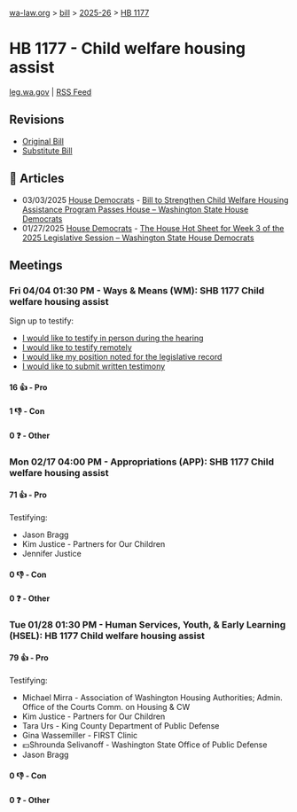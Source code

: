 [wa-law.org](/) > [bill](/bill/) > [2025-26](/bill/2025-26/) > [HB 1177](/bill/2025-26/hb/1177/)

# HB 1177 - Child welfare housing assist
[leg.wa.gov](https://app.leg.wa.gov/billsummary?BillNumber=1177&Year=2025&Initiative=false) | [RSS Feed](./rss.xml)

## Revisions
* [Original Bill](1/)
* [Substitute Bill](S/)

## 📰 Articles
* 03/03/2025 [House Democrats](/org/house_democrats/) - [Bill to Strengthen Child Welfare Housing Assistance Program Passes House – Washington State House Democrats](https://housedemocrats.wa.gov/blog/2025/03/03/bill-to-strengthen-child-welfare-housing-assistance-program-passes-house/#:~:text=House%20Bill%201177)
* 01/27/2025 [House Democrats](/org/house_democrats/) - [The House Hot Sheet for Week 3 of the 2025 Legislative Session – Washington State House Democrats](https://housedemocrats.wa.gov/blog/2025/01/27/the-house-hot-sheet-for-week-3-of-the-2025-legislative-session/#:~:text=HB%201177)

## Meetings
### Fri 04/04 01:30 PM - Ways & Means (WM): SHB 1177 Child welfare housing assist
Sign up to testify:
* [I would like to testify in person during the hearing](https://app.leg.wa.gov/csi/Testifier/Add?chamber=House&mId=33216&aId=166791&caId=26838&tId=1)
* [I would like to testify remotely](https://app.leg.wa.gov/csi/Testifier/Add?chamber=House&mId=33216&aId=166791&caId=26838&tId=2)
* [I would like my position noted for the legislative record](https://app.leg.wa.gov/csi/Testifier/Add?chamber=House&mId=33216&aId=166791&caId=26838&tId=3)
* [I would like to submit written testimony](https://app.leg.wa.gov/csi/Testifier/Add?chamber=House&mId=33216&aId=166791&caId=26838&tId=4)

#### 16 👍 - Pro

#### 1 👎 - Con

#### 0 ❓ - Other

### Mon 02/17 04:00 PM - Appropriations (APP): SHB 1177 Child welfare housing assist
#### 71 👍 - Pro
Testifying:
* Jason Bragg
* Kim Justice - Partners for Our Children
* Jennifer Justice

#### 0 👎 - Con

#### 0 ❓ - Other

### Tue 01/28 01:30 PM - Human Services, Youth, & Early Learning (HSEL): HB 1177 Child welfare housing assist
#### 79 👍 - Pro
Testifying:
* Michael Mirra - Association of Washington Housing Authorities; Admin. Office of the Courts Comm. on Housing & CW
* Kim Justice - Partners for Our Children
* Tara Urs - King County Department of Public Defense
* Gina Wassemiller - FIRST Clinic
* 💵Shrounda Selivanoff - Washington State Office of Public Defense
* Jason Bragg

#### 0 👎 - Con

#### 0 ❓ - Other
